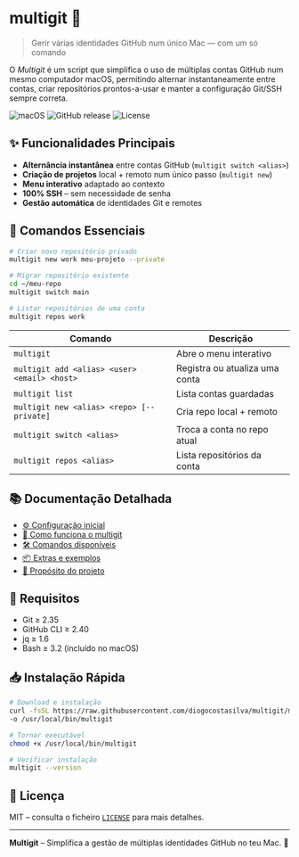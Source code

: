 # multigit 🚀

> Gerir várias identidades GitHub num único Mac — com um só comando

O *Multigit* é um script que simplifica o uso de múltiplas contas GitHub num mesmo computador macOS, permitindo alternar instantaneamente entre contas, criar repositórios prontos-a-usar e manter a configuração Git/SSH sempre correta.

![macOS](https://img.shields.io/badge/macos-12%2B-lightgrey?logo=apple&logoColor=white) ![GitHub release](https://img.shields.io/github/v/release/diogocostasilva/multigit?label=version) ![License](https://img.shields.io/github/license/diogocostasilva/multigit)

## ✨ Funcionalidades Principais

- **Alternância instantânea** entre contas GitHub (`multigit switch <alias>`)
- **Criação de projetos** local + remoto num único passo (`multigit new`)
- **Menu interativo** adaptado ao contexto
- **100% SSH** – sem necessidade de senha
- **Gestão automática** de identidades Git e remotes

## 🚀 Comandos Essenciais

```bash
# Criar novo repositório privado
multigit new work meu-projeto --private

# Migrar repositório existente
cd ~/meu-repo
multigit switch main

# Listar repositórios de uma conta
multigit repos work
```

| Comando | Descrição |
|---------|------------|
| `multigit` | Abre o menu interativo |
| `multigit add <alias> <user> <email> <host>` | Registra ou atualiza uma conta |
| `multigit list` | Lista contas guardadas |
| `multigit new <alias> <repo> [--private]` | Cria repo local + remoto |
| `multigit switch <alias>` | Troca a conta no repo atual |
| `multigit repos <alias>` | Lista repositórios da conta |

## 📚 Documentação Detalhada

- [⚙️ Configuração inicial](./READMEs/config.md)
- [🧠 Como funciona o multigit](./READMEs/explanation.md)
- [🛠️ Comandos disponíveis](./READMEs/commands.md)
- [📦 Extras e exemplos](./READMEs/misc.md)
- [🧭 Propósito do projeto](./READMEs/scope.md)

## 🔧 Requisitos

- Git ≥ 2.35
- GitHub CLI ≥ 2.40
- jq ≥ 1.6
- Bash ≥ 3.2 (incluído no macOS)

## 📥 Instalação Rápida

```bash
# Download e instalação
curl -fsSL https://raw.githubusercontent.com/diogocostasilva/multigit/main/multigit.sh \
-o /usr/local/bin/multigit

# Tornar executável
chmod +x /usr/local/bin/multigit

# Verificar instalação
multigit --version
```

## 📄 Licença

MIT – consulta o ficheiro [`LICENSE`](LICENSE) para mais detalhes.

---

**Multigit** – Simplifica a gestão de múltiplas identidades GitHub no teu Mac. 🚀

